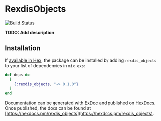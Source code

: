 # RexdisObjects

[![Build Status](https://travis-ci.org/jit-y/rexdis_objects.svg?branch=master)](https://travis-ci.org/jit-y/rexdis_objects)

**TODO: Add description**

## Installation

If [available in Hex](https://hex.pm/docs/publish), the package can be installed
by adding `rexdis_objects` to your list of dependencies in `mix.exs`:

```elixir
def deps do
  [
    {:rexdis_objects, "~> 0.1.0"}
  ]
end
```

Documentation can be generated with [ExDoc](https://github.com/elixir-lang/ex_doc)
and published on [HexDocs](https://hexdocs.pm). Once published, the docs can
be found at [https://hexdocs.pm/rexdis_objects](https://hexdocs.pm/rexdis_objects).

